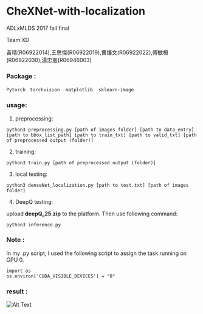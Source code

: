 # CheXNet-with-localization
ADLxMLDS 2017 fall final

Team:XD

黃晴(R06922014),王思傑(R06922019),曹爗文(R06922022),傅敏桓(R06922030),湯忠憲(R06946003)
### Package : 
`Pytorch` &nbsp; `torchvision` &nbsp;` matplotlib`  &nbsp;` sklearn-image` &nbsp;

### usage:
1) preprocessing:
```
python3 preprocessing.py [path of images folder] [path to data_entry] [path to bbox_list_path] [path to train_txt] [path to valid_txt] [path of preprocessed output (folder)]
```

2) training:
```
python3 train.py [path of preprocessed output (folder)]
```

3) local testing:
```
python3 denseNet_localization.py [path to test.txt] [path of images folder]
```

4) DeepQ testing:

upload **deepQ_25.zip** to the platform. Then use following command:
```
python3 inference.py
```


### Note :
In my .py script, I used the following script to assign the task running on GPU 0.<br>

```
import os
os.environ['CUDA_VISIBLE_DEVICES'] = "0"
```
### result :
![Alt Text](https://github.com/thtang/CheXNet-with-localization/blob/master/bb_select.JPG)
